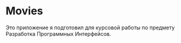 # Movies
Это приложение я подготовил для курсовой работы по предмету Разработка Программных Интерфейсов.
